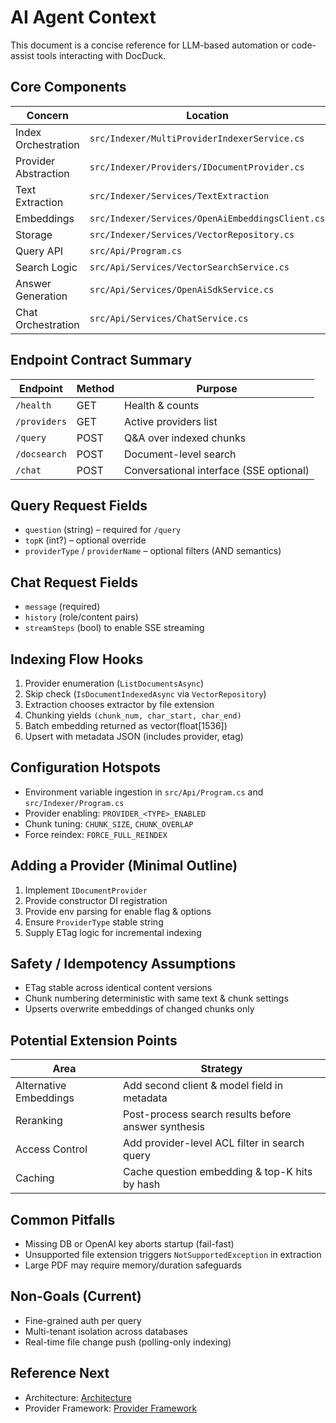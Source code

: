 # AI Agent Context

This document is a concise reference for LLM-based automation or code-assist tools interacting with DocDuck.

## Core Components
| Concern | Location | Key Types |
|---------|----------|-----------|
| Index Orchestration | `src/Indexer/MultiProviderIndexerService.cs` | `MultiProviderIndexerService` |
| Provider Abstraction | `src/Indexer/Providers/IDocumentProvider.cs` | `IDocumentProvider`, `ProviderDocument` |
| Text Extraction | `src/Indexer/Services/TextExtraction` | `TextExtractionService`, `ITextExtractor` |
| Embeddings | `src/Indexer/Services/OpenAiEmbeddingsClient.cs` | `OpenAiEmbeddingsClient` |
| Storage | `src/Indexer/Services/VectorRepository.cs` | `VectorRepository` |
| Query API | `src/Api/Program.cs` | Minimal API endpoints |
| Search Logic | `src/Api/Services/VectorSearchService.cs` | `VectorSearchService` |
| Answer Generation | `src/Api/Services/OpenAiSdkService.cs` | `OpenAiSdkService` |
| Chat Orchestration | `src/Api/Services/ChatService.cs` | `ChatService` |

## Endpoint Contract Summary
| Endpoint | Method | Purpose |
|----------|--------|---------|
| `/health` | GET | Health & counts |
| `/providers` | GET | Active providers list |
| `/query` | POST | Q&A over indexed chunks |
| `/docsearch` | POST | Document-level search |
| `/chat` | POST | Conversational interface (SSE optional) |

## Query Request Fields
- `question` (string) – required for `/query`
- `topK` (int?) – optional override
- `providerType` / `providerName` – optional filters (AND semantics)

## Chat Request Fields
- `message` (required)
- `history` (role/content pairs)
- `streamSteps` (bool) to enable SSE streaming

## Indexing Flow Hooks
1. Provider enumeration (`ListDocumentsAsync`)
2. Skip check (`IsDocumentIndexedAsync` via `VectorRepository`)
3. Extraction chooses extractor by file extension
4. Chunking yields `(chunk_num, char_start, char_end)`
5. Batch embedding returned as vector(float[1536])
6. Upsert with metadata JSON (includes provider, etag)

## Configuration Hotspots
- Environment variable ingestion in `src/Api/Program.cs` and `src/Indexer/Program.cs`
- Provider enabling: `PROVIDER_<TYPE>_ENABLED`
- Chunk tuning: `CHUNK_SIZE`, `CHUNK_OVERLAP`
- Force reindex: `FORCE_FULL_REINDEX`

## Adding a Provider (Minimal Outline)
1. Implement `IDocumentProvider`
2. Provide constructor DI registration
3. Provide env parsing for enable flag & options
4. Ensure `ProviderType` stable string
5. Supply ETag logic for incremental indexing

## Safety / Idempotency Assumptions
- ETag stable across identical content versions
- Chunk numbering deterministic with same text & chunk settings
- Upserts overwrite embeddings of changed chunks only

## Potential Extension Points
| Area | Strategy |
|------|----------|
| Alternative Embeddings | Add second client & model field in metadata |
| Reranking | Post-process search results before answer synthesis |
| Access Control | Add provider-level ACL filter in search query |
| Caching | Cache question embedding & top-K hits by hash |

## Common Pitfalls
- Missing DB or OpenAI key aborts startup (fail-fast)
- Unsupported file extension triggers `NotSupportedException` in extraction
- Large PDF may require memory/duration safeguards

## Non-Goals (Current)
- Fine-grained auth per query
- Multi-tenant isolation across databases
- Real-time file change push (polling-only indexing)

## Reference Next
- Architecture: [Architecture](../developer/architecture.md)
- Provider Framework: [Provider Framework](../developer/provider-framework.md)
